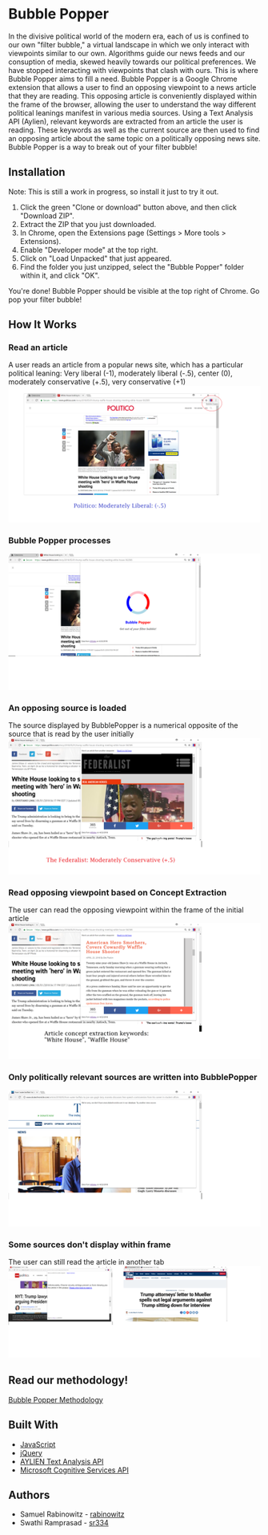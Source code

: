 # Bubble Popper
In the divisive political world of the modern era, each of us is confined to our own "filter bubble," a virtual landscape in which we only interact with viewpoints similar to our own. Algorithms guide our news feeds and our consuption of media, skewed heavily towards our political preferences. We have stopped interacting with viewpoints that clash with ours. This is where Bubble Popper aims to fill a need. Bubble Popper is a Google Chrome extension that allows a user to find an opposing viewpoint to a news article that they are reading. This opposing article is conveniently displayed within the frame of the browser, allowing the user to understand the way different political leanings manifest in various media sources. Using a Text Analysis API (Aylien), relevant keywords are extracted from an article the user is reading. These keywords as well as the current source are then used to find an opposing article about the same topic on a politically opposing news site. Bubble Popper is a way to break out of your filter bubble!

## Installation
Note: This is still a work in progress, so install it just to try it out.

1. Click the green "Clone or download" button above, and then click "Download ZIP".
2. Extract the ZIP that you just downloaded.
3. In Chrome, open the Extensions page (Settings > More tools > Extensions).
4. Enable "Developer mode" at the top right.
5. Click on "Load Unpacked" that just appeared. 
6. Find the folder you just unzipped, select the "Bubble Popper" folder within it, and click "OK".

You're done! Bubble Popper should be visible at the top right of Chrome. Go pop your filter bubble!

## How It Works

### Read an article
A user reads an article from a popular news site, which has a particular political leaning: Very liberal (-1), moderately liberal (-.5), center (0), moderately conservative (+.5), very conservative (+1)
![Alt text](https://github.com/5happy1/bubblepopper/blob/master/Bubble%20Popper/screenshots/bubblepopper1.png)

### Bubble Popper processes
![Alt text](https://github.com/5happy1/bubblepopper/blob/master/Bubble%20Popper/screenshots/bubblepopper2.png)

### An opposing source is loaded
The source displayed by BubblePopper is a numerical opposite of the source that is read by the user initially
![Alt text](https://github.com/5happy1/bubblepopper/blob/master/Bubble%20Popper/screenshots/bubblepopper3.png)

### Read opposing viewpoint based on Concept Extraction
The user can read the opposing viewpoint within the frame of the initial article
![Alt text](https://github.com/5happy1/bubblepopper/blob/master/Bubble%20Popper/screenshots/bubblepopper4.png)

### Only politically relevant sources are written into BubblePopper
![Alt text](https://github.com/5happy1/bubblepopper/blob/master/Bubble%20Popper/screenshots/bubblepopper5.png)

### Some sources don't display within frame
The user can still read the article in another tab
![Alt text](https://github.com/5happy1/bubblepopper/blob/master/Bubble%20Popper/screenshots/bubblepopper6.png)

## Read our methodology!
<a href="https://github.com/5happy1/bubblepopper/blob/master/Bubble%20Popper/screenshots/Bubble%20Popper.pdf">Bubble Popper Methodology</a>

## Built With
* [JavaScript](https://developer.mozilla.org/en-US/docs/Web/JavaScript)
* [jQuery](http://jquery.com)
* [AYLIEN Text Analysis API](https://aylien.com)
* [Microsoft Cognitive Services API](https://azure.microsoft.com/en-us/services/cognitive-services)

## Authors
* Samuel Rabinowitz - [rabinowitz](https://github.com/rabinowitz)
* Swathi Ramprasad - [sr334](https://github.com/sr334)
